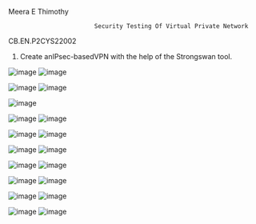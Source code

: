 Meera E Thimothy

                            Security Testing Of Virtual Private Network
                            
CB.EN.P2CYS22002

1. Create anIPsec-basedVPN with the help of the Strongswan tool.



![image](https://user-images.githubusercontent.com/57287429/233855665-926c1039-02c1-4c87-84a9-9b3dfbfa81b8.png)
![image](https://user-images.githubusercontent.com/57287429/233855704-3f511cc3-c83b-4c15-928e-a740390e2bc6.png)

![image](https://user-images.githubusercontent.com/57287429/233855738-2eb163b1-fd71-49e8-a313-16d9bd84dafd.png)
![image](https://user-images.githubusercontent.com/57287429/233855769-2ab4d139-1450-4f38-a737-65c45964c485.png)

![image](https://user-images.githubusercontent.com/57287429/233855851-0581f97d-fee9-41c0-9b6b-99b83a30db91.png)

![image](https://user-images.githubusercontent.com/57287429/233855953-85417598-98c6-4bd7-a5b7-162c5f02bd12.png)
![image](https://user-images.githubusercontent.com/57287429/233856007-373b2757-d5e1-4c97-94bf-aeb79444b351.png)

![image](https://user-images.githubusercontent.com/57287429/233856064-19594313-4c4b-4d87-a7de-c0fa2b75926d.png)
![image](https://user-images.githubusercontent.com/57287429/233856099-966bb0a3-565f-459a-a4f5-66fa1a813587.png)

![image](https://user-images.githubusercontent.com/57287429/233856210-0d5de709-da67-48bb-b7f5-7fe8c4b19b7f.png)
![image](https://user-images.githubusercontent.com/57287429/233856284-d040b7df-c8f6-4a64-a63a-b8e3e7cc514c.png)

![image](https://user-images.githubusercontent.com/57287429/233856354-f55007b5-c072-4b79-af0e-33e0d73e4502.png)
![image](https://user-images.githubusercontent.com/57287429/233856429-efe11ff2-eb38-4851-b932-0e7ead88c72e.png)

![image](https://user-images.githubusercontent.com/57287429/233856485-921f1954-c471-46fd-9a9f-2a18f4567d2d.png)
![image](https://user-images.githubusercontent.com/57287429/233856501-caf1d251-a622-4f86-96c9-7719222668f9.png)

![image](https://user-images.githubusercontent.com/57287429/233856537-dcab1e61-190e-49b9-a178-2c5a5e3a5fa3.png)
![image](https://user-images.githubusercontent.com/57287429/233856566-84006634-04bb-4a8a-b5c6-2cee73d96015.png)

![image](https://user-images.githubusercontent.com/57287429/233856692-5e104686-33df-42d4-8674-eef81ac9e59f.png)
![image](https://user-images.githubusercontent.com/57287429/233856627-ead2a3e4-d7d5-4322-9b44-94dc66f30cf2.png)








